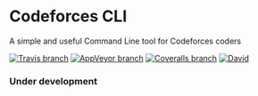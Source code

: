 # Codeforces CLI
A simple and useful Command Line tool for Codeforces coders

[![Travis branch](https://img.shields.io/travis/ahmed-dinar/codeforces-cli/master.svg?label=unix&style=flat-square)](https://travis-ci.org/ahmed-dinar/codeforces-cli) [![AppVeyor branch](https://img.shields.io/appveyor/ci/ahmed-dinar/codeforces-cli/master.svg?label=windows&style=flat-square)](https://ci.appveyor.com/project/ahmed-dinar/codeforces-cli) [![Coveralls branch](https://img.shields.io/coveralls/ahmed-dinar/codeforces-cli/master.svg?style=flat-square)](https://coveralls.io/github/ahmed-dinar/codeforces-cli) [![David](https://img.shields.io/david/ahmed-dinar/codeforces-cli.svg?label=deps&style=flat-square)](https://david-dm.org/ahmed-dinar/codeforces-cli)


### Under development
